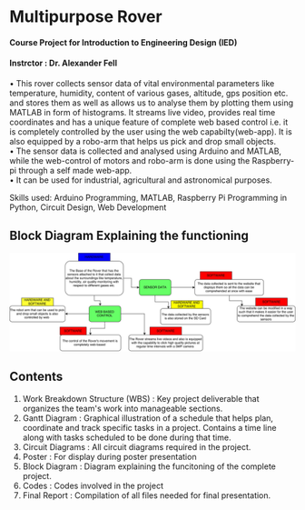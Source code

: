 # Multipurpose Rover

#### Course Project for Introduction to Engineering Design (IED)
#### Instrctor : Dr. Alexander Fell

• This rover collects sensor data of vital environmental parameters like temperature, humidity, content of various gases, altitude, gps position etc. and stores them as well as allows us to analyse them by plotting them using MATLAB in form of histograms. It streams live video, provides real time coordinates and has a unique feature of complete web based control i.e. it is completely controlled by the user using the web capabilty(web-app). It is also equipped by a robo-arm that helps us pick and drop small objects.
<br>
• The sensor data is collected and analysed using Arduino and MATLAB, while the web-control of motors and robo-arm is done using the Raspberry-pi through a self made web-app.
<br>
• It can be used for industrial, agricultural and astronomical purposes.

Skills used: Arduino Programming, MATLAB, Raspberry Pi Programming in Python, Circuit Design, Web Development

## Block Diagram Explaining the functioning

<img src="blockdiagram.jpg">

## Contents

1) Work Breakdown Structure (WBS) : Key project deliverable that organizes the team's work into manageable sections.
2) Gantt Diagram : Graphical illustration of a schedule that helps plan, coordinate and track specific tasks in a project. Contains a time line along with tasks scheduled to be done during that time.
3) Circuit Diagrams : All circuit diagrams required in the project.
4) Poster : For display during poster presentation 
5) Block Diagram : Diagram explaining the funcitoning of the complete project.
6) Codes : Codes involved in the project
7) Final Report : Compilation of all files needed for final presentation.

